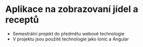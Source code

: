 # Aplikace na zobrazovaní jídel a receptů
- Semestrální projekt do předmětu webové technologie 
- V projektu jsou použité technologie jako Ionic a Angular
